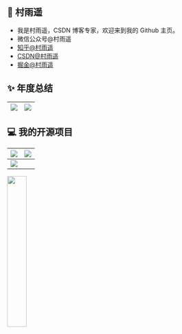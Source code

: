 ## 👋 村雨遥

- 我是村雨遥，CSDN 博客专家，欢迎来到我的 Github 主页。
- 微信公众号@村雨遥
- [知乎@村雨遥](https://www.zhihu.com/people/cunyu1943)
- [CSDN@村雨遥](https://blog.csdn.net/github_39655029)
- [掘金@村雨遥](https://juejin.cn/user/747323637904519)

## ✨ 年度总结

| [![](https://github-readme-stats.vercel.app/api?username=cunyu1943&count_private=true&show_icons=true&theme=tokyonight&locale=cn)](https://github.com/cunyu1943) | [![](https://github-readme-stats.vercel.app/api/top-langs/?username=cunyu1943&layout=compact&theme=tokyonight&locale=cn)](https://github.com/cunyu1943/) |
| ------------------------------------------------------------ | ------------------------------------------------------------ |

## 💻 我的开源项目

| [![](https://github-readme-stats.vercel.app/api/pin/?username=TheCodeAvengers&repo=code-resources&theme=dark)](https://github.com/TheCodeAvengers/code-resources) | [![](https://github-readme-stats.vercel.app/api/pin/?username=TheCodeAvengers&repo=code-books&theme=dark)](https://github.com/TheCodeAvengers/code-books) |
| ------------------------------------------------------------ | ------------------------------------------------------------ |
| [![](https://github-readme-stats.vercel.app/api/pin/?username=cunyu1943&repo=cs-docs&theme=dark)](https://github.com/cunyu1943/cs-docs) |                                                              |





<img src="https://z3.ax1x.com/2021/05/21/g7KHkn.png" width="30%" />

